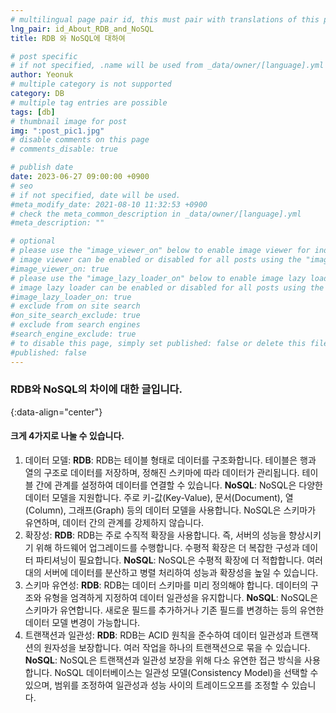 ```yaml
---
# multilingual page pair id, this must pair with translations of this page. (This name must be unique)
lng_pair: id_About_RDB_and_NoSQL
title: RDB 와 NoSQL에 대하여

# post specific
# if not specified, .name will be used from _data/owner/[language].yml
author: Yeonuk
# multiple category is not supported
category: DB
# multiple tag entries are possible
tags: [db]
# thumbnail image for post
img: ":post_pic1.jpg"
# disable comments on this page
# comments_disable: true

# publish date
date: 2023-06-27 09:00:00 +0900
# seo
# if not specified, date will be used.
#meta_modify_date: 2021-08-10 11:32:53 +0900
# check the meta_common_description in _data/owner/[language].yml
#meta_description: ""

# optional
# please use the "image_viewer_on" below to enable image viewer for individual pages or posts (_posts/ or [language]/_posts folders).
# image viewer can be enabled or disabled for all posts using the "image_viewer_posts: true" setting in _data/conf/main.yml.
#image_viewer_on: true
# please use the "image_lazy_loader_on" below to enable image lazy loader for individual pages or posts (_posts/ or [language]/_posts folders).
# image lazy loader can be enabled or disabled for all posts using the "image_lazy_loader_posts: true" setting in _data/conf/main.yml.
#image_lazy_loader_on: true
# exclude from on site search
#on_site_search_exclude: true
# exclude from search engines
#search_engine_exclude: true
# to disable this page, simply set published: false or delete this file
#published: false
---
```


<!-- outline-start -->

### RDB와 NoSQL의 차이에 대한 글입니다.

{:data-align="center"}

<!-- outline-end -->

#### 크게 4가지로 나눌 수 있습니다.

1. 데이터 모델:
   **RDB**: RDB는 테이블 형태로 데이터를 구조화합니다. 테이블은 행과 열의 구조로 데이터를 저장하며, 정해진 스키마에 따라 데이터가 관리됩니다. 테이블 간에 관계를 설정하여 데이터를 연결할 수 있습니다.
   **NoSQL**: NoSQL은 다양한 데이터 모델을 지원합니다. 주로 키-값(Key-Value), 문서(Document), 열(Column), 그래프(Graph) 등의 데이터 모델을 사용합니다. NoSQL은 스키마가 유연하며, 데이터 간의 관계를 강제하지 않습니다.
2. 확장성:
   **RDB**: RDB는 주로 수직적 확장을 사용합니다. 즉, 서버의 성능을 향상시키기 위해 하드웨어 업그레이드를 수행합니다. 수평적 확장은 더 복잡한 구성과 데이터 파티셔닝이 필요합니다.
   **NoSQL**: NoSQL은 수평적 확장에 더 적합합니다. 여러 대의 서버에 데이터를 분산하고 병렬 처리하여 성능과 확장성을 높일 수 있습니다.
3. 스키마 유연성:
   **RDB**: RDB는 데이터 스키마를 미리 정의해야 합니다. 데이터의 구조와 유형을 엄격하게 지정하여 데이터 일관성을 유지합니다.
   **NoSQL**: NoSQL은 스키마가 유연합니다. 새로운 필드를 추가하거나 기존 필드를 변경하는 등의 유연한 데이터 모델 변경이 가능합니다.
4. 트랜잭션과 일관성:
   **RDB**: RDB는 ACID 원칙을 준수하여 데이터 일관성과 트랜잭션의 원자성을 보장합니다. 여러 작업을 하나의 트랜잭션으로 묶을 수 있습니다.
   **NoSQL**: NoSQL은 트랜잭션과 일관성 보장을 위해 다소 유연한 접근 방식을 사용합니다. NoSQL 데이터베이스는 일관성 모델(Consistency Model)을 선택할 수 있으며, 범위를 조정하여 일관성과 성능 사이의 트레이드오프를 조정할 수 있습니다.
